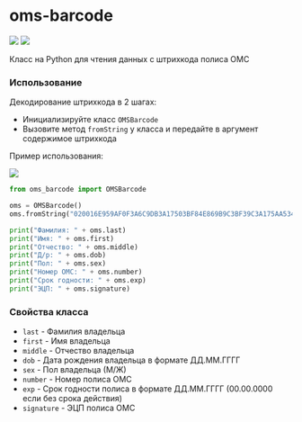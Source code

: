 # oms-barcode
![](https://img.shields.io/badge/author-%40li0ard-blue.svg?maxAge=3600&style=flat-square)
![](https://img.shields.io/github/license/li0ard/oms-barcode.svg?maxAge=3600&style=flat-square)

Класс на Python для чтения данных с штрихкода полиса ОМС

### Использование

Декодирование штрихкода в 2 шагах:
- Инициализируйте класс `OMSBarcode`
- Вызовите метод `fromString` у класса и передайте в аргумент содержимое штрихкода

Пример использования:

![](https://habrastorage.org/webt/7t/pt/25/7tpt25vktae0q5zzsija8qo1cbg.png)

```py
from oms_barcode import OMSBarcode

oms = OMSBarcode()
oms.fromString("020016E959AF0F3A6C9DB3A17503BF84E869B9C3BF39C3A175AA5341C3800000000000000000000000000000000000000000000000000000000000000283EB0000015CEA680D9CDDEF0209E9F91FFEA628328CD157144B634204BAC30F573FF2E1021BDC2A28B2DD50A2761E4CF75FFCDBFBA71EAFC548AD07D38DC82A7D674BD09A")

print("Фамилия: " + oms.last)
print("Имя: " + oms.first)
print("Отчество: " + oms.middle)
print("Д/р: " + oms.dob)
print("Пол: " + oms.sex)
print("Номер ОМС: " + oms.number)
print("Срок годности: " + oms.exp)
print("ЭЦП: " + oms.signature)
```

### Свойства класса

- `last` - Фамилия владельца
- `first` - Имя владельца
- `middle` - Отчество владельца
- `dob` - Дата рождения владельца в формате ДД.ММ.ГГГГ
- `sex` - Пол владельца (М/Ж)
- `number` - Номер полиса ОМС
- `exp` - Срок годности полиса в формате ДД.ММ.ГГГГ (00.00.0000 если без срока действия)
- `signature` - ЭЦП полиса ОМС
